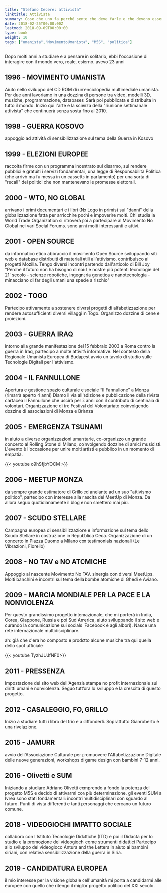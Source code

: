```yaml
---
title: "Stefano Cecere: attivista"
linktitle: Attivista
summary: Cose che uno fa perché sente che deve farle e che devono essere fatte
date: 2018-02-25T00:00:00Z
lastmod: 2018-09-09T00:00:00
type: book
weight: 10
tags: ["umanista","MovimentoUmanista", "M5S", "politica"]
---
```

Dopo molti anni a studiare e a pensare in solitario, ebbi l'occasione di interagire con il mondo vero, reale, esterno. avevo 23 anni

## 1996 - MOVIMENTO UMANISTA
Aiuto nello sviluppo del CD ROM di un'enciclopedia multimediale umanista.
Per due anni lavoriamo in una dozzina di persone tra video, modelli 3D, musiche, programmazione, databases. Sarà poi pubblicata e distribuita in tutto il mondo.
Inizio qui l'arte e la scienza della "riunione settimanale attivista" che continuerà senza sosta fino al 2010.

## 1998 - GUERRA KOSOVO
appoggio ad attività di sensibilizzazione sul tema della Guerra in Kosovo

## 1999 - ELEZIONI EUROPEE
raccolta firme con un programma incentrato sul disarmo, sul rendere pubblici e gratuiti i servizi fondamentali, una legge di Responsabilità Politica (che arrivò ma fu messa in un cassetto in parlamento) per una sorta di "recall" dei politici che non mantenevano le promesse elettorali.

## 2000 - WTO, NO GLOBAL
arrivano i primi documentari e i libri (No Logo in primis) sui "danni" della globalizzazione fatta per arricchire pochi e impoverire molti. Chi studia la World Trade Organization si ritroverà poi a partecipare al Movimento No Global nei vari Social Forums. sono anni molti interessanti e attivi.

## 2001 - OPEN SOURCE 
da informatico etico abbraccio il movimento Open Source sviluppando siti web e database distribuiti di materiali utili all'attivismo. contribuisco ai progetti Mozilla.
Tengo diversi incontri partendo dall'articolo di Bill Joy "Perchè il futuro non ha bisogno di noi: Le nostre più potenti tecnologie del 21' secolo - scienze robotiche, ingegneria genetica e nanotecnologia - minacciano di far degli umani una specie a rischio"

## 2002 - TOGO
Partecipo attivamente a sostenere diversi progetti di alfabetizzazione per rendere autosufficienti diversi villaggi in Togo. Organizzo dozzine di cene e proiezioni.

## 2003 - GUERRA IRAQ
intorno alla grande manifestazione del 15 febbraio 2003 a Roma contro la guerra in Iraq, partecipo a molte attività informative.
Nel contesto della Regionale Umanista Europea di Budapest avvio un tavolo di studio sulle Tecnologie Digitali per l'attivismo.

## 2004 - IL FANNULLONE
Apertura e gestione spazio culturale e sociale “Il Fannullone” a Monza (rimarrà aperto 4 anni)
Diamo il via all'edizione e pubblicazione della rivista cartacea Il Fannullone che uscirà per 3 anni con il contributo di centinaia di volontari.
Organizzazione di tre Festival del Volontariato coinvolgendo dozzine di associazioni di Monza e Brianza

## 2005 - EMERGENZA TSUNAMI
in aiuto a diverse organizzazioni umanitarie, co-organizzo un grande concerto al Rolling Stone di Milano, coinvolgendo dozzine di amici musicisti. L'evento è l'occasione per unire molti artisti e pubblico in un momento di empatia.

{{< youtube o9hSfjbYOCM >}}

## 2006 - MEETUP MONZA
da sempre grande estimatore di Grillo ed anelante ad un suo "attivismo politico", partecipo con interesse alla nascita del MeetUp di Monza.
Da allora seguo quotidianamente il blog e non smetterò mai più.

## 2007 - SCUDO STELLARE
Campagna europea di sensibilizzazione e informazione sul tema dello Scudo Stellare in costruzione in Repubblica Ceca. Organizzazione di un concerto in Piazza Duomo a Milano con testimonials nazionali (Le Vibrazioni, Fiorello)

## 2008 - NO TAV e NO ATOMICHE
Appoggio al nascente Movimento No TAV. sinergia con diversi MeetUps.
Molti banchini e incontri sul tema della bombe atomiche di Ghedi e Aviano.

## 2009 - MARCIA MONDIALE PER LA PACE E LA NONVIOLENZA
Per questo grandissimo progetto internazionale, che mi porterà in India, Corea, Giappone, Russia e poi Sud America, aiuto sviluppando il sito web e curando la comunicazione sui socials (Facebook è agli albori). Nasce una rete internazionale multidisciplinare.

ah: già che c'era ho composto e prodotto alcune musiche tra qui quella dello spot ufficiale

{{< youtube TyzhJUJfNF0>}}

## 2011 - PRESSENZA
Impostazione del sito web dell'Agenzia stampa no profit internazionale sui diritti umani e nonviolenza. Seguo tutt'ora lo sviluppo e la crescita di questo progetto.

## 2012 - CASALEGGIO, FO, GRILLO
Inizio a studiare tutti i libro del trio e a diffonderli. Soprattutto Gianroberto è una rivelazione.

## 2015 - JAMURR
avvio dell'Associazione Culturale per promuovere l'Alfabetizzazione Digitale delle nuove generazioni, workshops di game design con bambini 7-12 anni.

## 2016 - Olivetti e SUM
Iniziando a studiare Adriano Olivetti comprendo a fondo la potenza del progetto M5S e decido di attivarmi con più determinazione.
gli eventi SUM a Ivrea sono stati fondamentali: incontri multidisciplinari con sguardo al futuro. Punti di vista differenti e tanti personaggi che cercano un futuro comune.

## 2018 - VIDEOGIOCHI IMPATTO SOCIALE
collaboro con l'Istituto Tecnologie Didattiche (ITD) e poi il Didacta per lo studio e la promozione dei videogiochi come strumenti didattici
Partecipo allo sviluppo del videogioco Antura and the Letters in aiuto ai bambini siriani, con relativa sensibilizzazione della guerra in Siria.

## 2019 - CANDIDATURA EUROPEA
il mio interesse per la visione globale dell'umanità mi porta a candidarmi alle europee con quello che ritengo il miglior progetto politico del XXI secolo.
